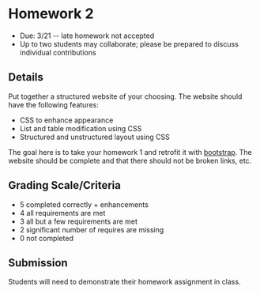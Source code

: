 # Homework 2

* Due: 3/21 -- late homework not accepted
* Up to two students may collaborate; please be prepared to discuss individual contributions

## Details

Put together a structured website of your choosing.  The website should have the following features:

* CSS to enhance appearance
* List and table modification using CSS
* Structured and unstructured layout using CSS

The goal here is to take your homework 1 and retrofit it with [bootstrap](http://getboostrap.com).  The website should be complete and that there should not be broken links, etc.

## Grading Scale/Criteria

* 5 completed correctly + enhancements
* 4 all requirements are met
* 3 all but a few requirements are met
* 2 significant number of requires are missing
* 0 not completed

## Submission

Students will need to demonstrate their homework assignment in class.
